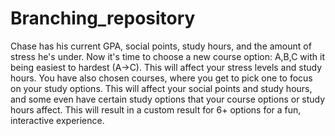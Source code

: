 # Branching_repository
Chase has his current GPA, social points, study hours, and the amount of stress he's under. Now it's time to choose a new course option: A,B,C with it being easiest to hardest (A→C). This will affect your stress levels and study hours. You have also chosen courses, where you get to pick one to focus on your study options. This will affect your social points and study hours, and some even have certain study options that your course options or study hours affect. This will result in a custom result for 6+ options for a fun, interactive experience. 
